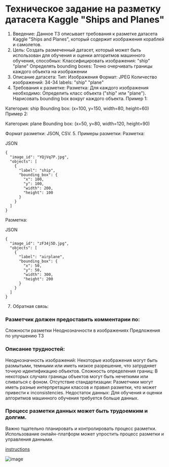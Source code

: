 # Техническое задание на разметку датасета Kaggle "Ships and Planes"
1. Введение:
Данное ТЗ описывает требования к разметке датасета Kaggle "Ships and Planes", который содержит изображения кораблей и самолетов.
2. Цель:
Создать размеченный датасет, который может быть использован для обучения и оценки алгоритмов машинного обучения, способных:
Классифицировать изображения:
"ship"
"plane"
Определять bounding boxes:
Точно очерчивать границы каждого объекта на изображении
3. Описание датасета:
Тип: Изображения
Формат: JPEG
Количество изображений: 34-34
labels:
"ship"
"plane"
4. Требования к разметке:
Разметка:
Для каждого изображения необходимо:
Определить класс объекта ("ship" или "plane").
Нарисовать bounding box вокруг каждого объекта.
Пример 1:

Категория: ship
Bounding box: (x=100, y=150, width=80, height=60)
Пример 2:

Категория: plane
Bounding box: (x=50, y=80, width=120, height=90)

Формат разметки:
JSON, CSV.
5. Примеры разметки:
Разметка:

JSON
```
{
  "image_id": "YQjVq7P.jpg",
  "objects": [
    {
      "label": "ship",
      "bounding_box": {
        "x": 100,
        "y": 100,
        "width": 200,
        "height": 100
      }
    }
  ]
}
```

Разметка:

JSON
```
{
  "image_id": "zF34j5D.jpg",
  "objects": [
    {
      "label": "airplane",
      "bounding_box": {
        "x": 50,
        "y": 50,
        "width": 300,
        "height": 200
      }
    }
  ]
}
```

7. Обратная связь:
### Разметчик должен предоставить комментарии по:
Сложности разметки
Неоднозначности в изображениях
Предложения по улучшению ТЗ

### Описание трудностей:
Неоднозначность изображений: Некоторые изображения могут быть размытыми, темными или иметь низкое разрешение, что затрудняет точную идентификацию объектов.
Сложность определения границ: В некоторых случаях границы объектов могут быть нечеткими или сливаться с фоном.
Отсутствие стандартизации: Разметчики могут иметь разные интерпретации классов и правил разметки, что может привести к inconsistencies.
Недостаток данных: Для обучения и оценки алгоритмов машинного обучения требуется больше данных.

### Процесс разметки данных может быть трудоемким и долгим.
Важно тщательно планировать и контролировать процесс разметки.
Использование онлайн-платформ может упростить процесс разметки и управления данными.

[instructions](https://github.com/boodscode237/data_collection/assets/65740750/801b5f5a-97fb-439f-819c-3a168ac12d13)



![image](https://github.com/boodscode237/data_collection/assets/65740750/96529068-b335-475e-860a-14197f3d9561)
